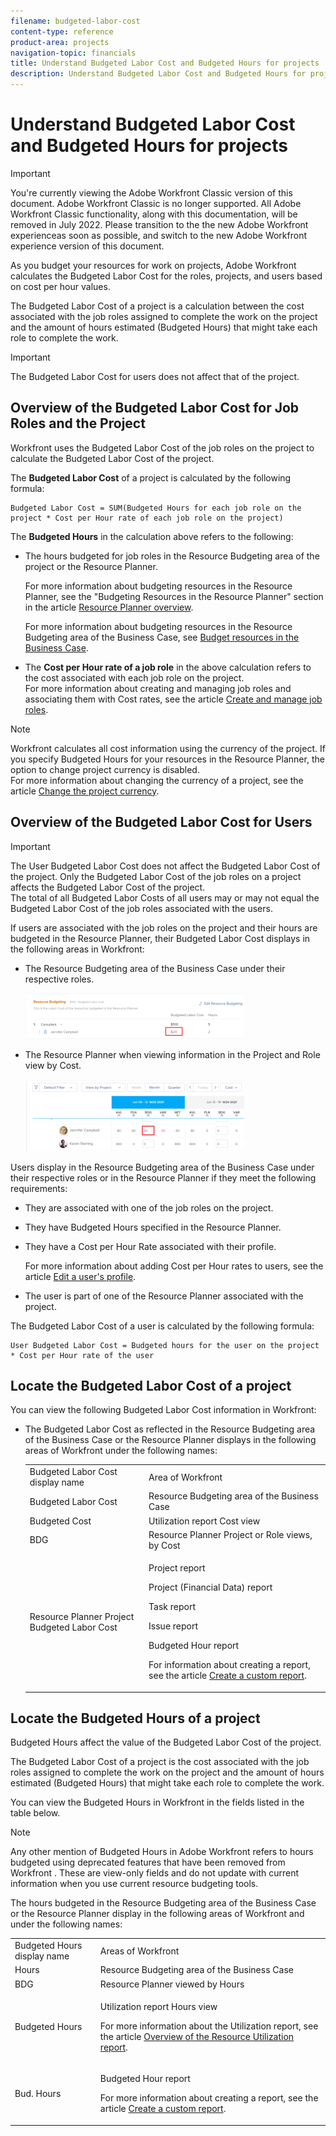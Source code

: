 ```yaml
---
filename: budgeted-labor-cost
content-type: reference
product-area: projects
navigation-topic: financials
title: Understand Budgeted Labor Cost and Budgeted Hours for projects
description: Understand Budgeted Labor Cost and Budgeted Hours for projects
---
```


# Understand Budgeted Labor Cost and Budgeted Hours for projects

>[!IMPORTANT]
>
>You're currently viewing the Adobe Workfront Classic version of this document. Adobe Workfront Classic is no longer supported. All Adobe Workfront Classic functionality, along with this documentation, will be removed in July 2022. Please transition to the the new Adobe Workfront experienceas soon as possible, and switch to the new Adobe Workfront experience version of this document.

<!--
<p data-mc-conditions="QuicksilverOrClassic.Draft mode">(NOTE: Update this for the Workload Balancer, if needed) </p>
-->

<!--
<p data-mc-conditions="QuicksilverOrClassic.Draft mode">(NOTE: Keep the structure of this article similar to Calculating Budgeted Cost)</p>
-->

As you budget your resources for work on projects, Adobe Workfront calculates the Budgeted Labor Cost for the roles, projects, and users based on cost per hour values.

The Budgeted Labor Cost of a project is a calculation between the cost associated with the job roles assigned to complete the work on the project and the amount of hours estimated (Budgeted Hours) that might take each role to complete the work.

>[!IMPORTANT]
>
>The Budgeted Labor Cost for users does not affect that of the project.

<!--
<p data-mc-conditions="QuicksilverOrClassic.Classic,QuicksilverOrClassic.Draft mode">Depending on which resource planning tools you are using in Workfront, you might find several fields that contain Budgeted Labor Cost and Budgeted Hours information. </p>
-->

## Overview of the Budgeted Labor Cost for Job Roles and the Project

Workfront uses the Budgeted Labor Cost of the job roles on the project to calculate the Budgeted Labor Cost of the project.

The **Budgeted Labor Cost** of a project is calculated by the following formula:

```
Budgeted Labor Cost = SUM(Budgeted Hours for each job role on the project * Cost per Hour rate of each job role on the project)
```

The **Budgeted Hours** in the calculation above refers to the following:

* The hours budgeted for job roles in the Resource Budgeting area of the project or the Resource Planner.

  For more information about budgeting resources in the Resource Planner, see the "Budgeting Resources in the Resource Planner" section in the article [Resource Planner overview](../../../resource-mgmt/resource-planning/get-started-resource-planner.md).

  For more information about budgeting resources in the Resource Budgeting area of the Business Case, see [Budget resources in the Business Case](../../../manage-work/projects/define-a-business-case/budget-resources-in-business-case.md).

  <!--
  <li data-mc-conditions="QuicksilverOrClassic.Classic,QuicksilverOrClassic.Draft mode"> <p>The hours budgeted for job roles in the Legacy Resource Estimates area of the project or the Capacity Planner. </p> <p>For more information about Resource Estimates, see the "Resource Estimates" section in the article <a href="../../../manage-work/projects/define-a-business-case/create-business-case.md" class="MCXref xref">Create a Business Case for a project </a>.<br>For more information about budgeting hours in the Capacity Planner, see the "Estimating Resources in the Capacity Planner" section in the article <a href="../../../resource-mgmt/legacy-res-planning/plan-resources-in-capacity-planner.md" class="MCXref xref">Plan resources in the Capacity Planner</a>.</p> </li>
  -->

<!--
<note type="important">
When budgeting your resources, you must make a decision whether you are using the legacy or the new resource planning tools. For more information about the resource planning tools in Workfront, see the article
<a href="../../../resource-mgmt/resource-mgmt-overview/legacy-resource-planning-vs-planning.md" class="MCXref xref">Difference between Legacy Resource Planning and Planning</a>. Legacy resource planning tools are currently deprecated and will be removed from Workfront in the near future. You might not have access to this functionality because it is supported by Flash, which has been deprecated in most environments.
</note>
-->

* The **Cost per Hour rate of a job role** in the above calculation refers to the cost associated with each job role on the project.   
  For more information about creating and managing job roles and associating them with Cost rates, see the article [Create and manage job roles](../../../administration-and-setup/set-up-workfront/organizational-setup/create-manage-job-roles.md).

>[!NOTE]
>
>Workfront calculates all cost information using the currency of the project. If you specify Budgeted Hours for your resources in the Resource Planner, the option to change project currency is disabled.  
>For more information about changing the currency of a project, see the article [Change the project currency](../../../manage-work/projects/project-finances/change-project-currency.md).

## Overview of the Budgeted Labor Cost for Users

<!--
<p data-mc-conditions="QuicksilverOrClassic.Draft mode">(NOTE: Update the following section in the Create a Business Case article, as well, when you update it here.)</p>
-->

>[!IMPORTANT]
>
>The User Budgeted Labor Cost does not affect the Budgeted Labor Cost of the project. Only the Budgeted Labor Cost of the job roles on a project affects the Budgeted Labor Cost of the project.  
>The total of all Budgeted Labor Costs of all users may or may not equal the Budgeted Labor Cost of the job roles associated with the users.

If users are associated with the job roles on the project and their hours are budgeted in the Resource Planner, their Budgeted Labor Cost displays in the following areas in Workfront:

* The Resource Budgeting area of the Business Case under their respective roles.

  ![](assets/budgeted-labor-cost-for-users-in-business-case-highlighted-350x73.png)

* The Resource Planner when viewing information in the Project and Role view by Cost.

  ![](assets/budgeted-labor-cost-for-users-in-rp-project-view-cost--highlighted-350x115.png)

Users display in the Resource Budgeting area of the Business Case under their respective roles or in the Resource Planner if they meet the following requirements:

* They are associated with one of the job roles on the project.
* They have Budgeted Hours specified in the Resource Planner.
* They have a Cost per Hour Rate associated with their profile.

  For more information about adding Cost per Hour rates to users, see the article [Edit a user's profile](../../../administration-and-setup/add-users/create-and-manage-users/edit-a-users-profile.md).

* The user is part of one of the Resource Planner associated with the project.

The Budgeted Labor Cost of a user is calculated by the following formula:

```
User Budgeted Labor Cost = Budgeted hours for the user on the project * Cost per Hour rate of the user
```

## Locate the Budgeted Labor Cost of a project

<!--
<p data-mc-conditions="QuicksilverOrClassic.Classic,QuicksilverOrClassic.Draft mode">Depending on which tools you use to budget your resources, you can view the following Budgeted Labor Cost information in Workfront:</p>
-->

You can view the following Budgeted Labor Cost information in Workfront:

* The Budgeted Labor Cost as reflected in the Resource Budgeting area of the Business Case or the Resource Planner displays in the following areas of Workfront under the following names:

  <table> 
   <col> 
   <col> 
   <tbody> 
    <tr> 
     <td>Budgeted Labor Cost display name</td> 
     <td>Area of Workfront</td> 
    </tr> 
    <tr> 
     <td>Budgeted Labor Cost</td> 
     <td>Resource Budgeting area of the Business Case</td> 
    </tr> 
    <tr> 
     <td>Budgeted Cost</td> 
     <td>Utilization report Cost view</td> 
    </tr> 
    <tr> 
     <td>BDG </td> 
     <td>Resource Planner Project or Role views, by Cost</td> 
    </tr> 
    <tr> 
     <td>Resource Planner Project Budgeted Labor Cost</td> 
     <td> <!--
       <p data-mc-conditions="QuicksilverOrClassic.Draft mode">Resource Estimates report</p>
      --> <p>Project report</p> <p>Project (Financial Data) report</p> <p>Task report</p> <p>Issue report</p> <p>Budgeted Hour report</p> <p>For information about creating a report, see the article <a href="../../../reports-and-dashboards/reports/creating-and-managing-reports/create-custom-report.md" class="MCXref xref">Create a custom report</a>.</p> </td> 
    </tr> 
   </tbody> 
  </table>

<!--
<ul data-mc-conditions="QuicksilverOrClassic.Classic,QuicksilverOrClassic.Draft mode">
<li> <p>The Budgeted Labor Cost as reflected in the Resource Estimates area of the Business Case or the Capacity Planner displays in the following areas of Workfront under the following names: </p>
<table>
<col>
<col>
<tbody>
<tr>
<td>Budgeted Labor Cost display name</td>
<td>Area of Workfront</td>
</tr>
<tr>
<td>Legacy Budgeted Labor Cost</td>
<td>Legacy Resource Estimates area of the Business Case</td>
</tr>
<tr>
<td>Budgeted Labor Cost</td>
<td> <p>Resource Estimates report</p> <p>Project report</p> <p>Project (Financial Data) report</p> <p>Task report</p> <p>Issue report</p> <p>Budgeted Hour report</p> </td>
</tr>
</tbody>
</table> </li>
</ul>
-->

## Locate the Budgeted Hours of a project

<!--
<p data-mc-conditions="QuicksilverOrClassic.Draft mode">(NOTE: Keep the structure of this article similar to Calculating Budgeted Cost)</p>
-->

Budgeted Hours affect the value of the Budgeted Labor Cost of the project.

The Budgeted Labor Cost of a project is the cost associated with the job roles assigned to complete the work on the project and the amount of hours estimated (Budgeted Hours) that might take each role to complete the work.

You can view the Budgeted Hours in Workfront in the fields listed in the table below.

>[!NOTE]
>
>Any other mention of Budgeted Hours in Adobe Workfront refers to hours budgeted using deprecated features that have been removed from Workfront . These are view-only fields and do not update with current information when you use current resource budgeting tools.

<!--
<p data-mc-conditions="QuicksilverOrClassic.Classic,QuicksilverOrClassic.Draft mode">Depending on which tools you use to budget your resources, you can view the following Budgeted Hours in Workfront:</p>
-->

The hours budgeted in the Resource Budgeting area of the Business Case or the Resource Planner display in the following areas of Workfront and under the following names:

<table> 
 <col> 
 <col> 
 <tbody> 
  <tr> 
   <td>Budgeted Hours display name</td> 
   <td>Areas of Workfront</td> 
  </tr> 
  <tr> 
   <td>Hours</td> 
   <td>Resource Budgeting area of the Business Case</td> 
  </tr> 
  <tr> 
   <td>BDG</td> 
   <td>Resource Planner viewed by Hours</td> 
  </tr> 
  <tr> 
   <td>Budgeted Hours</td> 
   <td> <p>Utilization report Hours view</p> <p>For more information about the Utilization report, see the article <a href="../../../reports-and-dashboards/reports/using-built-in-reports/resource-utilization-report.md" class="MCXref xref">Overview of the Resource Utilization report</a>.</p> </td> 
  </tr> 
  <tr> 
   <td>Bud. Hours</td> 
   <td> <p>Budgeted Hour report</p> <p>For more information about creating a report, see the article <a href="../../../reports-and-dashboards/reports/creating-and-managing-reports/create-custom-report.md" class="MCXref xref">Create a custom report</a>.</p> </td> 
  </tr> 
 </tbody> 
</table>

<!--
<ul data-mc-conditions="QuicksilverOrClassic.Classic,QuicksilverOrClassic.Draft mode">
<li> <p>The hours budgeted in the Legacy Resource Estimates area of the Business Case or the Capacity Planner display in the following areas of Workfront and under the following names: </p>
<table>
<col>
<col>
<tbody>
<tr>
<td>Budgeted Hours display name</td>
<td>Area of Workfront</td>
</tr>
<tr>
<td>Hours</td>
<td> <p>Legacy Resource Estimates area of the Business Case</p> <p>Capacity Planner</p> </td>
</tr>
<tr>
<td>Budgeted Hours</td>
<td> <p>Resource Estimates report</p> <p>Project report</p> <p>Project (Financial Data) report</p> <p>Task report</p> <p>Issue report</p> <p>Budgeted Hour report</p> </td>
</tr>
<tr>
<td>Bud. Hours</td>
<td>Resource Estimates report</td>
</tr>
</tbody>
</table> </li>
</ul>
-->


